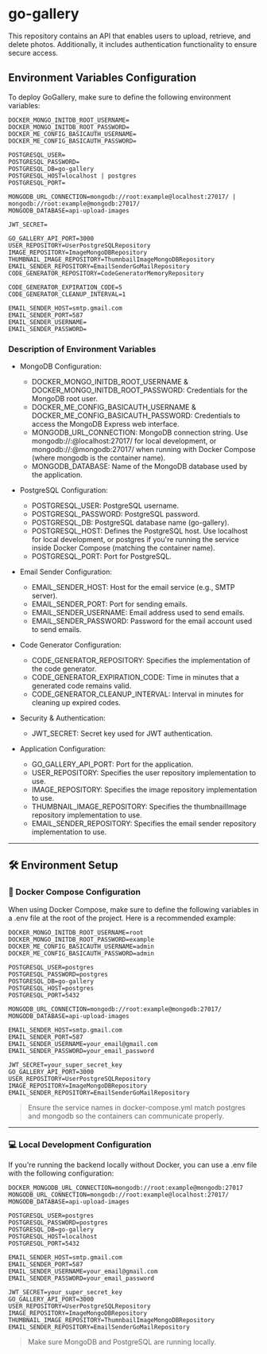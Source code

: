 # go-gallery

This repository contains an API that enables users to upload, retrieve, and delete photos. Additionally, it includes authentication functionality to ensure secure access.

## Environment Variables Configuration

To deploy GoGallery, make sure to define the following environment variables:
```dotenv
DOCKER_MONGO_INITDB_ROOT_USERNAME=
DOCKER_MONGO_INITDB_ROOT_PASSWORD=
DOCKER_ME_CONFIG_BASICAUTH_USERNAME=
DOCKER_ME_CONFIG_BASICAUTH_PASSWORD=

POSTGRESQL_USER=
POSTGRESQL_PASSWORD=
POSTGRESQL_DB=go-gallery
POSTGRESQL_HOST=localhost | postgres
POSTGRESQL_PORT=

MONGODB_URL_CONNECTION=mongodb://root:example@localhost:27017/ | mongodb://root:example@mongodb:27017/
MONGODB_DATABASE=api-upload-images

JWT_SECRET=

GO_GALLERY_API_PORT=3000
USER_REPOSITORY=UserPostgreSQLRepository
IMAGE_REPOSITORY=ImageMongoDBRepository
THUMBNAIL_IMAGE_REPOSITORY=ThumnbailImageMongoDBRepository
EMAIL_SENDER_REPOSITORY=EmailSenderGoMailRepository
CODE_GENERATOR_REPOSITORY=CodeGeneratorMemoryRepository

CODE_GENERATOR_EXPIRATION_CODE=5
CODE_GENERATOR_CLEANUP_INTERVAL=1

EMAIL_SENDER_HOST=smtp.gmail.com
EMAIL_SENDER_PORT=587
EMAIL_SENDER_USERNAME=
EMAIL_SENDER_PASSWORD=
```

### Description of Environment Variables

- MongoDB Configuration:  
  - DOCKER_MONGO_INITDB_ROOT_USERNAME & DOCKER_MONGO_INITDB_ROOT_PASSWORD: Credentials for the MongoDB root user.  
  - DOCKER_ME_CONFIG_BASICAUTH_USERNAME & DOCKER_ME_CONFIG_BASICAUTH_PASSWORD: Credentials to access the MongoDB Express web interface.  
  - MONGODB_URL_CONNECTION: MongoDB connection string. Use mongodb://<user>:<password>@localhost:27017/ for local development, or mongodb://<user>:<password>@mongodb:27017/ when running with Docker Compose (where mongodb is the container name).
  - MONGODB_DATABASE: Name of the MongoDB database used by the application.  

- PostgreSQL Configuration:  
  - POSTGRESQL_USER: PostgreSQL username.  
  - POSTGRESQL_PASSWORD: PostgreSQL password.  
  - POSTGRESQL_DB: PostgreSQL database name (go-gallery).  
  - POSTGRESQL_HOST: Defines the PostgreSQL host. Use localhost for local development, or postgres if you're running the service inside Docker Compose (matching the container name).
  - POSTGRESQL_PORT: Port for PostgreSQL.  

- Email Sender Configuration:  
  - EMAIL_SENDER_HOST: Host for the email service (e.g., SMTP server).
  - EMAIL_SENDER_PORT: Port for sending emails. 
  - EMAIL_SENDER_USERNAME: Email address used to send emails.  
  - EMAIL_SENDER_PASSWORD: Password for the email account used to send emails.  

- Code Generator Configuration:
  - CODE_GENERATOR_REPOSITORY: Specifies the implementation of the code generator.
  - CODE_GENERATOR_EXPIRATION_CODE: Time in minutes that a generated code remains valid.
  - CODE_GENERATOR_CLEANUP_INTERVAL: Interval in minutes for cleaning up expired codes.

- Security & Authentication:  
  - JWT_SECRET: Secret key used for JWT authentication.  

- Application Configuration:  
  - GO_GALLERY_API_PORT: Port for the application.  
  - USER_REPOSITORY: Specifies the user repository implementation to use.  
  - IMAGE_REPOSITORY: Specifies the image repository implementation to use.  
  - THUMBNAIL_IMAGE_REPOSITORY: Specifies the thumbnailImage repository implementation to use.  
  - EMAIL_SENDER_REPOSITORY: Specifies the email sender repository implementation to use.  

---

## 🛠️ Environment Setup

### 🔁 Docker Compose Configuration

When using Docker Compose, make sure to define the following variables in a .env file at the root of the project. Here is a recommended example:
```dotenv
DOCKER_MONGO_INITDB_ROOT_USERNAME=root
DOCKER_MONGO_INITDB_ROOT_PASSWORD=example
DOCKER_ME_CONFIG_BASICAUTH_USERNAME=admin
DOCKER_ME_CONFIG_BASICAUTH_PASSWORD=admin

POSTGRESQL_USER=postgres
POSTGRESQL_PASSWORD=postgres
POSTGRESQL_DB=go-gallery
POSTGRESQL_HOST=postgres
POSTGRESQL_PORT=5432

MONGODB_URL_CONNECTION=mongodb://root:example@mongodb:27017/
MONGODB_DATABASE=api-upload-images

EMAIL_SENDER_HOST=smtp.gmail.com
EMAIL_SENDER_PORT=587
EMAIL_SENDER_USERNAME=your_email@gmail.com
EMAIL_SENDER_PASSWORD=your_email_password

JWT_SECRET=your_super_secret_key
GO_GALLERY_API_PORT=3000
USER_REPOSITORY=UserPostgreSQLRepository
IMAGE_REPOSITORY=ImageMongoDBRepository
EMAIL_SENDER_REPOSITORY=EmailSenderGoMailRepository
```
> Ensure the service names in docker-compose.yml match postgres and mongodb so the containers can communicate properly.

---

### 💻 Local Development Configuration

If you're running the backend locally without Docker, you can use a .env file with the following configuration:
```dotenv
DOCKER_MONGODB_URL_CONNECTION=mongodb://root:example@mongodb:27017
MONGODB_URL_CONNECTION=mongodb://root:example@localhost:27017/
MONGODB_DATABASE=api-upload-images

POSTGRESQL_USER=postgres
POSTGRESQL_PASSWORD=postgres
POSTGRESQL_DB=go-gallery
POSTGRESQL_HOST=localhost
POSTGRESQL_PORT=5432

EMAIL_SENDER_HOST=smtp.gmail.com
EMAIL_SENDER_PORT=587
EMAIL_SENDER_USERNAME=your_email@gmail.com
EMAIL_SENDER_PASSWORD=your_email_password

JWT_SECRET=your_super_secret_key
GO_GALLERY_API_PORT=3000
USER_REPOSITORY=UserPostgreSQLRepository
IMAGE_REPOSITORY=ImageMongoDBRepository
THUMBNAIL_IMAGE_REPOSITORY=ThumnbailImageMongoDBRepository
EMAIL_SENDER_REPOSITORY=EmailSenderGoMailRepository
```
> Make sure MongoDB and PostgreSQL are running locally.